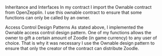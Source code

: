Inheritance and Interfaces 
In my contract I import the Ownable contract from OpenZepplin. I use this ownable contract to ensure that some functions can only be called by an owner.


Access Control Design Patterns
As stated above, I implemented the Ownable access control design pattern. One of my functions allows the owner to gift a certain amount of Zoodle (in game currency) to any user of choice. That is why it was necessary I use the Ownable design pattern to ensure that only the creator of the contract can distribute Zoodle. 